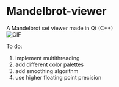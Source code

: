 # Mandelbrot-viewer
A Mandelbrot set viewer made in Qt (C++)  
![GIF](https://i.imgur.com/bPh7gU4.gif)  

To do:
1. implement multithreading
2. add different color palettes 
3. add smoothing algorithm
4. use higher floating point precision
